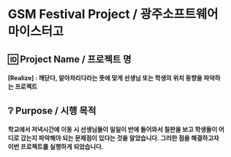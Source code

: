 # GSM Festival Project / 광주소프트웨어마이스터고
## 🆔 Project Name / 프로젝트 명
#### [Realize] : 깨닫다, 알아차리다라는 뜻에 맞게 선생님 또는 학생의 위치 동향을 파악하는 프로젝트
## ❔ Purpose / 시행 목적
#### 학교에서 저녁시간에 이동 시 선생님들이 일일이 반에 들어와서 칠판을 보고 학생들이 어디로 갔는지 파악해야 되는 문제점이 있다는 것을 알았습니다. 그러한 점을 해결하고자 이번 프로젝트를 실행하게 되었습니다. 
